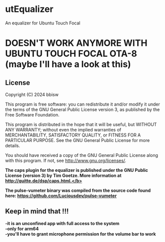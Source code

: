 # utEqualizer

An equalizer for Ubuntu Touch Focal
# DOESN'T WORK ANYMORE WITH UBUNTU TOUCH FOCAL OTA-8 (maybe I'll have a look at this)

## License

Copyright (C) 2024  bbisw

This program is free software: you can redistribute it and/or modify it under
the terms of the GNU General Public License version 3, as published by the
Free Software Foundation.

This program is distributed in the hope that it will be useful, but WITHOUT ANY
WARRANTY; without even the implied warranties of MERCHANTABILITY, SATISFACTORY
QUALITY, or FITNESS FOR A PARTICULAR PURPOSE.  See the GNU General Public License
for more details.

You should have received a copy of the GNU General Public License along with
this program. If not, see <http://www.gnu.org/licenses/>.

<b>The caps plugin for the equalizer is published under the GNU Public License (version 3) by Tim Goetze. More information at http://quitte.de/dsp/caps.html.</b>

<b>The pulse-vumeter binary was compiled from the source code found here: <https://github.com/Luciousdev/pulse-vumeter></b>

## Keep in mind that !!!
  
-it is an unconfined app with full access to the system    
-only for arm64    
-you'll have to grant microphone permission for the volume bar to work
